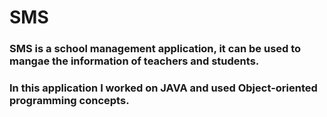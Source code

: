 # SMS

### SMS is a school management application, it can be used to mangae the information of teachers and students.
### In this application I worked on JAVA and used Object-oriented programming concepts.
